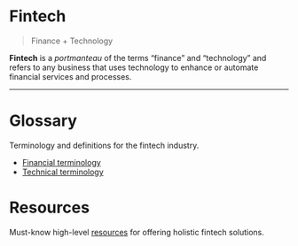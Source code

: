 # Fintech

> Finance + Technology

**Fintech** is a *portmanteau* of the terms “finance” and “technology” and refers to any business that uses technology to enhance or automate financial services and processes.

---

# Glossary

Terminology and definitions for the fintech industry.

- [Financial terminology](/doc/fin-glossary.md)
- [Technical terminology](/doc/tech-glossary.md)

# Resources

Must-know high-level [resources](/doc/resources.md) for offering holistic fintech solutions.
